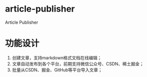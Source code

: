 # article-publisher
Article Publisher


# 功能设计
1. 创建文章，支持markdown格式文档在线编辑；
2. 文章自动发布到各个平台，前期支持微信公众号、CSDN、稀土掘金；
3. 批量从CSDN、掘金、GitHub等平台导入文章；
